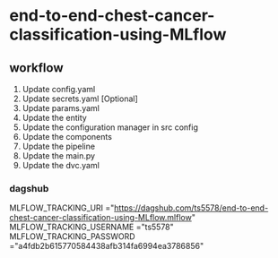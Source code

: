 # end-to-end-chest-cancer-classification-using-MLflow


## workflow 


1. Update config.yaml
2. Update secrets.yaml [Optional]
3. Update params.yaml
4. Update the entity
5. Update the configuration manager in src config
6. Update the components
7. Update the pipeline 
8. Update the main.py
9. Update the dvc.yaml



### dagshub

MLFLOW_TRACKING_URI ="https://dagshub.com/ts5578/end-to-end-chest-cancer-classification-using-MLflow.mlflow"
MLFLOW_TRACKING_USERNAME ="ts5578"
MLFLOW_TRACKING_PASSWORD ="a4fdb2b615770584438afb314fa6994ea3786856"